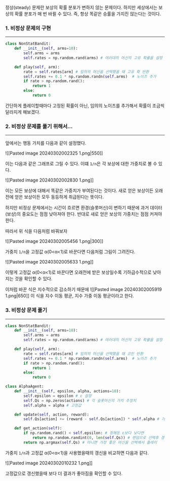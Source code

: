 정상(steady) 문제란 보상의 확률 분포가 변하지 않는 문제이다. 하지만 세상에서는 보상의 확률 분포가 매 번 바뀔 수 있다. 즉, 항상 똑같은 승률을 가지진 않는다는 것이다. 

### 1. 비정상 문제의 구현
---
``` python 
class NonStatBandit:
    def __init__(self, arms=10): 
        self.arms = arms
        self.rates = np.random.rand(arms) # 여러대의 머신의 고유 확률을 설정

    def play(self, arm):
        rate = self.rates[arm] # 임의의 머신을 선택했을 때 고유 확 반환
        self.rates += 0.1 * np.random.randn(self.arms)  # 노이즈 추가
        if rate > np.random.rand():
            return 1
        else:
            return 0
```

간단하게 플레이할때마다 고정된 확률이 아닌, 임의의 노이즈를 추가해서 확률이 조금씩 달라지게 해보겠다.

### 2. 비정상 문제를 풀기 위해서...
---
앞에서는 행동 가치를 다음과 같이 설정했다.

![[Pasted image 20240302002325 1.png|550]]

이는 다음과 같은 그래프로 그릴 수 있다. 이떄 `1/n`은 각 보상에 대한 가중치로 볼 수 있다. 

![[Pasted image 20240302002830 1.png]]

이는 모든 보상에 대해서 똑같은 가중치가 부여된다는 것이다. 새로 얻은 보상이든 오래전에 얻은 보상이든 모두 동등하게 취급된다는 뜻이다.

하지만 비정상 문제에서는 시간이 흐르면 환경(슬롯머신)이 변하기 때문에 과거 데이터(보상)의 중요도는 점점 낮아져야 한다. 반대로 새로 얻은 보상의 가중치는 점점 커져야 한다. 

따라서 위 식을 다음처럼 바꿔보자

![[Pasted image 20240302005456 1.png|300]]

가중치 `1/n`을 고정값 α(0<α<1)로 바꾼다면 다음처럼 그림이 그려진다.

![[Pasted image 20240302005633 1.png]]

이렇게 고정값 α(0<α<1)로 바꾼다면 오래전에 받은 보상일수록 기하급수적으로 낮아지는 것을 확인할 수 있다.

이처럼 바꾼 식은 지수적으로 감소하기 때문에 
![[Pasted image 20240302005919 1.png|650]]
이 식을 지수 이동 평균, 지수 가중 이동 평균이라고 한다. 


### 3. 비정상 문제 풀기
---
``` python
class NonStatBandit:
    def __init__(self, arms=10):
        self.arms = arms
        self.rates = np.random.rand(arms) # 여러대의 머신의 고유 확률을 설정

    def play(self, arm):
        rate = self.rates[arm] # 임의의 머신을 선택했을 때 코인 반환
        self.rates += 0.1 * np.random.randn(self.arms)  # 노이즈 추가
        if rate > np.random.rand():
            return 1
        else:
            return 0

class AlphaAgent:
    def __init__(self, epsilon, alpha, actions=10):
        self.epsilon = epsilon # ɛ 설정
        self.Qs = np.zeros(actions) # 각 슬롯머신의 가치 추정치
        self.alpha = alpha # 고정값 

    def update(self, action, reward):
        self.Qs[action] += (reward - self.Qs[action]) * self.alpha # 가치 추정치 업데이트

    def get_action(self):
        if np.random.rand() < self.epsilon: # 정해둔 ɛ보다 낮다면 
            return np.random.randint(0, len(self.Qs)) # 랜덤으로 선택후 경험치를 쌓는다
        return np.argmax(self.Qs) # 아니면 가장 좋은 머신을 선택해서 플레이
```

가중치 `1/n`과 고정값 α(0<α<1)을 사용했을때의 갱신을 비교하면 다음과 같다.

![[Pasted image 20240302010232 1.png]]

고정값으로 갱신했을때 보다 더 결과가 좋아짐을 확인할 수 있다. 


